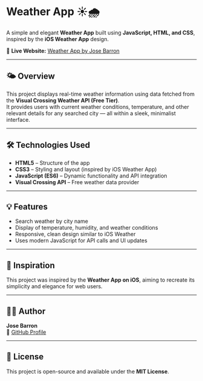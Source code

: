 # Weather App ☀️🌧️

A simple and elegant **Weather App** built using **JavaScript, HTML, and CSS**, inspired by the **iOS Weather App** design.

🔗 **Live Website:** [Weather App by Jose Barron](https://josebarron12.github.io/weather-app/)

---

## 🌤️ Overview
This project displays real-time weather information using data fetched from the **Visual Crossing Weather API (Free Tier)**.  
It provides users with current weather conditions, temperature, and other relevant details for any searched city — all within a sleek, minimalist interface.

---

## 🛠️ Technologies Used
- **HTML5** – Structure of the app  
- **CSS3** – Styling and layout (inspired by iOS Weather App)  
- **JavaScript (ES6)** – Dynamic functionality and API integration  
- **Visual Crossing API** – Free weather data provider  

---

## 💡 Features
- Search weather by city name  
- Display of temperature, humidity, and weather conditions  
- Responsive, clean design similar to iOS Weather  
- Uses modern JavaScript for API calls and UI updates  

---

## 🚀 Inspiration
This project was inspired by the **Weather App on iOS**, aiming to recreate its simplicity and elegance for web users.

---

## 👨‍💻 Author
**Jose Barron**  
📍 [GitHub Profile](https://github.com/josebarron12)

---

## 📜 License
This project is open-source and available under the **MIT License**.
